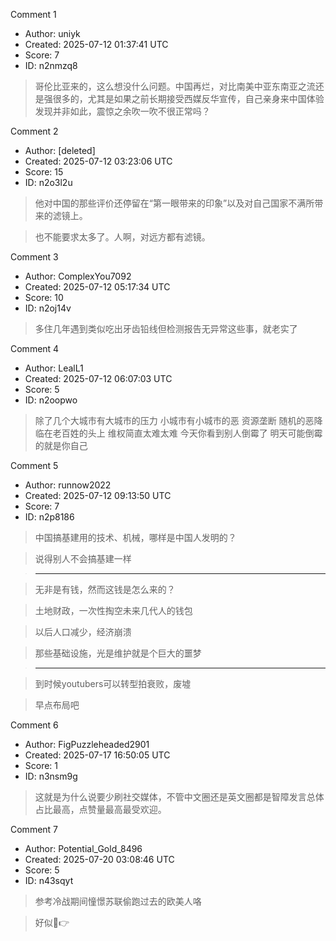 Comment 1

- Author: uniyk
- Created: 2025-07-12 01:37:41 UTC
- Score: 7
- ID: n2nmzq8

> 哥伦比亚来的，这么想没什么问题。中国再烂，对比南美中亚东南亚之流还是强很多的，尤其是如果之前长期接受西媒反华宣传，自己亲身来中国体验发现并非如此，震惊之余吹一吹不很正常吗？

Comment 2

- Author: [deleted]
- Created: 2025-07-12 03:23:06 UTC
- Score: 15
- ID: n2o3l2u

> 他对中国的那些评价还停留在“第一眼带来的印象”以及对自己国家不满所带来的滤镜上。

> 也不能要求太多了。人啊，对远方都有滤镜。

Comment 3

- Author: ComplexYou7092
- Created: 2025-07-12 05:17:34 UTC
- Score: 10
- ID: n2oj14v

> 多住几年遇到类似吃出牙齿铅线但检测报告无异常这些事，就老实了

Comment 4

- Author: LealL1
- Created: 2025-07-12 06:07:03 UTC
- Score: 5
- ID: n2oopwo

> 除了几个大城市有大城市的压力 小城市有小城市的恶 资源垄断 随机的恶降临在老百姓的头上 维权简直太难太难 今天你看到别人倒霉了 明天可能倒霉的就是你自己

Comment 5

- Author: runnow2022
- Created: 2025-07-12 09:13:50 UTC
- Score: 7
- ID: n2p8186

> 中国搞基建用的技术、机械，哪样是中国人发明的？

> 说得别人不会搞基建一样

> --------------------

> 无非是有钱，然而这钱是怎么来的？

> 土地财政，一次性掏空未来几代人的钱包


> 以后人口减少，经济崩溃

> 那些基础设施，光是维护就是个巨大的噩梦

> -------------------


> 到时候youtubers可以转型拍衰败，废墟

> 早点布局吧

Comment 6

- Author: FigPuzzleheaded2901
- Created: 2025-07-17 16:50:05 UTC
- Score: 1
- ID: n3nsm9g

> 这就是为什么说要少刷社交媒体，不管中文圈还是英文圈都是智障发言总体占比最高，点赞量最高最受欢迎。

Comment 7

- Author: Potential_Gold_8496
- Created: 2025-07-20 03:08:46 UTC
- Score: 5
- ID: n43sqyt

> 参考冷战期间憧憬苏联偷跑过去的欧美人咯

> 好似🤣👉
